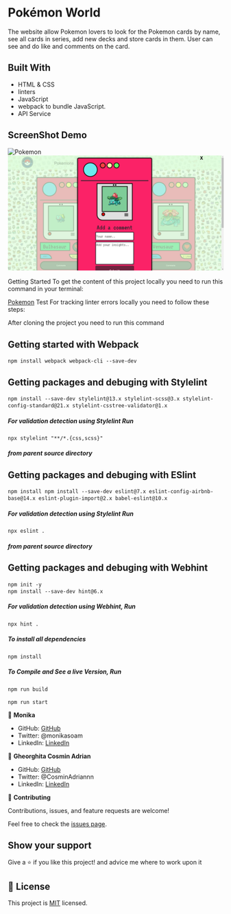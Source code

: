 # Pokémon World

The website allow Pokemon lovers to look for the Pokemon cards by name, see all cards in series, add new decks and store cards in them. User can see and do like and comments on the card.
## Built With

- HTML & CSS
- linters
- JavaScript
- webpack to bundle JavaScript.
- API Service


## ScreenShot Demo
![Pokemon](./src/images/Homepage-full.png)
![Pokemon-overlay](./src/images/overlay.png)



Getting Started
To get the content of this project locally you need to run this command in your terminal:

[Pokemon](https://https://github.com/monika-soam/Pokemon-world)
Test For tracking linter errors locally you need to follow these steps:

After cloning the project you need to run this command



## Getting started with Webpack

```
npm install webpack webpack-cli --save-dev
```

## Getting packages and debuging with Stylelint

```
npm install --save-dev stylelint@13.x stylelint-scss@3.x stylelint-config-standard@21.x stylelint-csstree-validator@1.x
```

##### For validation detection using Stylelint Run

```
npx stylelint "**/*.{css,scss}"
```

##### from parent source directory

## Getting packages and debuging with ESlint

```
npm install npm install --save-dev eslint@7.x eslint-config-airbnb-base@14.x eslint-plugin-import@2.x babel-eslint@10.x
```

##### For validation detection using Stylelint Run

```
npx eslint .
```

##### from parent source directory

## Getting packages and debuging with Webhint

```
npm init -y
npm install --save-dev hint@6.x
```

##### For validation detection using Webhint, Run

```
npx hint .
```
##### To install all dependencies
```
npm install
```

##### To Compile and See a live Version,  Run
```
npm run build 
```
```
npm run start
```


👤 **Monika**

- GitHub: [GitHub](https://github.com/monika-soam)
- Twitter: @monikasoam
- LinkedIn: [LinkedIn](linkedin.com/in/monika-soam-✓-16b59925)

👤 **Gheorghita Cosmin Adrian**

- GitHub: [GitHub](https://github.com/AdrianCSM)
- Twitter: @CosminAdriannn
- LinkedIn: [LinkedIn](linkedin.com/in/monika-soam-✓-16b59925)


🤝 **Contributing**

Contributions, issues, and feature requests are welcome!

Feel free to check the [issues page](https://github.com/monika-soam/Pokemon-world/issues).

## Show your support

Give a ⭐️ if you like this project! and advice me where to work upon it


## 📝 License

This project is [MIT](./MIT.md) licensed.

